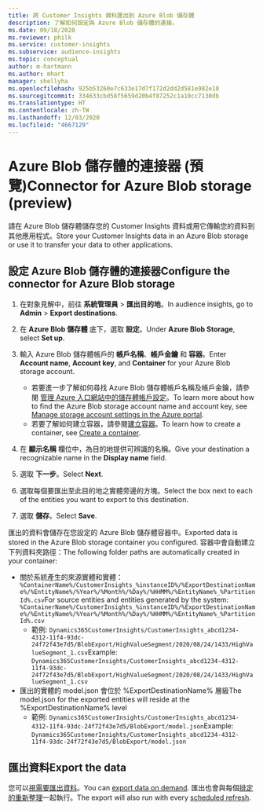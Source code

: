```yaml
---
title: 將 Customer Insights 資料匯出到 Azure Blob 儲存體
description: 了解如何設定與 Azure Blob 儲存體的連接。
ms.date: 09/18/2020
ms.reviewer: philk
ms.service: customer-insights
ms.subservice: audience-insights
ms.topic: conceptual
author: m-hartmann
ms.author: mhart
manager: shellyha
ms.openlocfilehash: 925b53260e7c633e17d7f172d2dd2d581e982e10
ms.sourcegitcommit: 334633cbd58f5659d20b4f87252c1a10cc7130db
ms.translationtype: HT
ms.contentlocale: zh-TW
ms.lasthandoff: 12/03/2020
ms.locfileid: "4667129"
---
```

# <a name="connector-for-azure-blob-storage-preview"></a><span data-ttu-id="35162-103">Azure Blob 儲存體的連接器 (預覽)</span><span class="sxs-lookup"><span data-stu-id="35162-103">Connector for Azure Blob storage (preview)</span></span>

<span data-ttu-id="35162-104">請在 Azure Blob 儲存體儲存您的 Customer Insights 資料或用它傳輸您的資料到其他應用程式。</span><span class="sxs-lookup"><span data-stu-id="35162-104">Store your Customer Insights data in an Azure Blob storage or use it to transfer your data to other applications.</span></span>

## <a name="configure-the-connector-for-azure-blob-storage"></a><span data-ttu-id="35162-105">設定 Azure Blob 儲存體的連接器</span><span class="sxs-lookup"><span data-stu-id="35162-105">Configure the connector for Azure Blob storage</span></span>

1. <span data-ttu-id="35162-106">在對象見解中，前往 **系統管理員** > **匯出目的地**。</span><span class="sxs-lookup"><span data-stu-id="35162-106">In audience insights, go to **Admin** > **Export destinations**.</span></span>

1. <span data-ttu-id="35162-107">在 **Azure Blob 儲存體** 底下，選取 **設定**。</span><span class="sxs-lookup"><span data-stu-id="35162-107">Under **Azure Blob Storage**, select **Set up**.</span></span>

1. <span data-ttu-id="35162-108">輸入 Azure Blob 儲存體帳戶的 **帳戶名稱**、**帳戶金鑰** 和 **容器**。</span><span class="sxs-lookup"><span data-stu-id="35162-108">Enter **Account name**, **Account key**, and **Container** for your Azure Blob storage account.</span></span>
    - <span data-ttu-id="35162-109">若要進一步了解如何尋找 Azure Blob 儲存體帳戶名稱及帳戶金鑰，請參閱 [管理 Azure 入口網站中的儲存體帳戶設定](https://docs.microsoft.com/azure/storage/common/storage-account-manage)。</span><span class="sxs-lookup"><span data-stu-id="35162-109">To learn more about how to find the Azure Blob storage account name and account key, see [Manage storage account settings in the Azure portal](https://docs.microsoft.com/azure/storage/common/storage-account-manage).</span></span>
    - <span data-ttu-id="35162-110">若要了解如何建立容器，請參閱[建立容器](https://docs.microsoft.com/azure/storage/blobs/storage-quickstart-blobs-portal#create-a-container)。</span><span class="sxs-lookup"><span data-stu-id="35162-110">To learn how to create a container, see [Create a container](https://docs.microsoft.com/azure/storage/blobs/storage-quickstart-blobs-portal#create-a-container).</span></span>

1. <span data-ttu-id="35162-111">在 **顯示名稱** 欄位中，為目的地提供可辨識的名稱。</span><span class="sxs-lookup"><span data-stu-id="35162-111">Give your destination a recognizable name in the **Display name** field.</span></span>

1. <span data-ttu-id="35162-112">選取 **下一步**。</span><span class="sxs-lookup"><span data-stu-id="35162-112">Select **Next**.</span></span>

1. <span data-ttu-id="35162-113">選取每個要匯出至此目的地之實體旁邊的方塊。</span><span class="sxs-lookup"><span data-stu-id="35162-113">Select the box next to each of the entities you want to export to this destination.</span></span>

1. <span data-ttu-id="35162-114">選取 **儲存**。</span><span class="sxs-lookup"><span data-stu-id="35162-114">Select **Save**.</span></span>

<span data-ttu-id="35162-115">匯出的資料會儲存在您設定的 Azure Blob 儲存體容器中。</span><span class="sxs-lookup"><span data-stu-id="35162-115">Exported data is stored in the Azure Blob storage container you configured.</span></span> <span data-ttu-id="35162-116">容器中會自動建立下列資料夾路徑：</span><span class="sxs-lookup"><span data-stu-id="35162-116">The following folder paths are automatically created in your container:</span></span>

- <span data-ttu-id="35162-117">關於系統產生的來源實體和實體：`%ContainerName%/CustomerInsights_%instanceID%/%ExportDestinationName%/%EntityName%/%Year%/%Month%/%Day%/%HHMM%/%EntityName%_%PartitionId%.csv`</span><span class="sxs-lookup"><span data-stu-id="35162-117">For source entities and entities generated by the system: `%ContainerName%/CustomerInsights_%instanceID%/%ExportDestinationName%/%EntityName%/%Year%/%Month%/%Day%/%HHMM%/%EntityName%_%PartitionId%.csv`</span></span>
  - <span data-ttu-id="35162-118">範例: `Dynamics365CustomerInsights/CustomerInsights_abcd1234-4312-11f4-93dc-24f72f43e7d5/BlobExport/HighValueSegment/2020/08/24/1433/HighValueSegment_1.csv`</span><span class="sxs-lookup"><span data-stu-id="35162-118">Example: `Dynamics365CustomerInsights/CustomerInsights_abcd1234-4312-11f4-93dc-24f72f43e7d5/BlobExport/HighValueSegment/2020/08/24/1433/HighValueSegment_1.csv`</span></span>
- <span data-ttu-id="35162-119">匯出的實體的 model.json 會位於 %ExportDestinationName% 層級</span><span class="sxs-lookup"><span data-stu-id="35162-119">The model.json for the exported entities will reside at the %ExportDestinationName% level</span></span>
  - <span data-ttu-id="35162-120">範例: `Dynamics365CustomerInsights/CustomerInsights_abcd1234-4312-11f4-93dc-24f72f43e7d5/BlobExport/model.json`</span><span class="sxs-lookup"><span data-stu-id="35162-120">Example: `Dynamics365CustomerInsights/CustomerInsights_abcd1234-4312-11f4-93dc-24f72f43e7d5/BlobExport/model.json`</span></span>

## <a name="export-the-data"></a><span data-ttu-id="35162-121">匯出資料</span><span class="sxs-lookup"><span data-stu-id="35162-121">Export the data</span></span>

<span data-ttu-id="35162-122">您可以[視需要匯出資料](/export-destinations.md#export-data-on-demand)。</span><span class="sxs-lookup"><span data-stu-id="35162-122">You can [export data on demand](/export-destinations.md#export-data-on-demand).</span></span> <span data-ttu-id="35162-123">匯出也會與每個[排定的重新整理](system.md#schedule-tab)一起執行。</span><span class="sxs-lookup"><span data-stu-id="35162-123">The export will also run with every [scheduled refresh](system.md#schedule-tab).</span></span>

